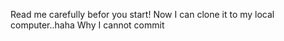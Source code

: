 Read me carefully befor you start!
Now I can clone it to my local computer..haha
Why I cannot commit